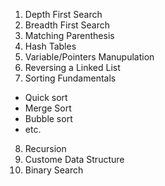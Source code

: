 1. Depth First Search
2. Breadth First Search
3. Matching Parenthesis
4. Hash Tables
5. Variable/Pointers Manupulation
6. Reversing a Linked List
7. Sorting Fundamentals
  - Quick sort
  - Merge Sort
  - Bubble sort
  - etc.
8. Recursion
9. Custome Data Structure
10. Binary Search
